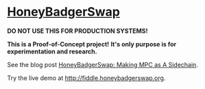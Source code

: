 # [HoneyBadgerSwap](https://medium.com/@lilione/honeybadgerswap-making-mpc-as-a-sidechain-364bebdb10a5)

**DO NOT USE THIS FOR PRODUCTION SYSTEMS!**

**This is a Proof-of-Concept project!**
**It's only purpose is for experimentation and research.**


See the blog post [HoneyBadgerSwap: Making MPC as A Sidechain](https://medium.com/@lilione/honeybadgerswap-making-mpc-as-a-sidechain-364bebdb10a5).

Try the live demo at http://fiddle.honeybadgerswap.org.
